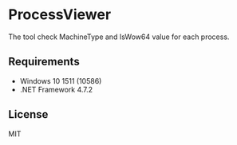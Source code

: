 # ProcessViewer

The tool check MachineType and IsWow64 value for each process.

## Requirements

- Windows 10 1511 (10586)
- .NET Framework 4.7.2


## License

MIT
